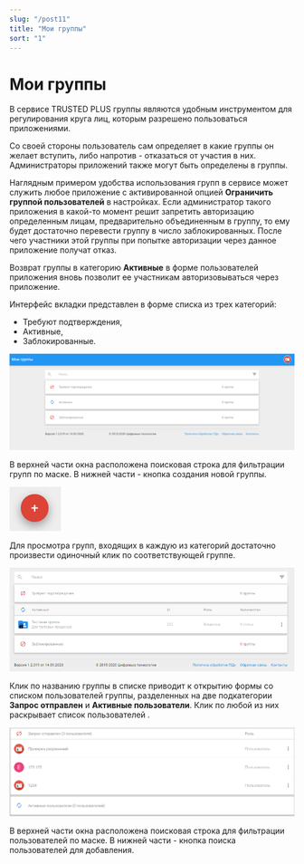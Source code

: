 ```yaml
---
slug: "/post11"
title: "Мои группы"
sort: "1"
---
```


# Мои группы

В сервисе TRUSTED PLUS группы являются удобным инструментом для регулирования круга лиц, которым разрешено пользоваться приложениями.

Со своей стороны пользователь сам определяет в какие группы он желает вступить, либо напротив - отказаться от участия в них. Администраторы приложений также могут быть определены в группы.

Наглядным примером удобства использования групп в сервисе может служить любое приложение с активированной опцией **Ограничить группой пользователей** в настройках. Если администратор такого приложения в какой-то момент решит запретить авторизацию определенным лицам, предварительно  объединенным в группу, то ему будет достаточно перевести группу в число заблокированных. После чего участники этой группы при попытке авторизации через данное приложение получат отказ.

Возврат группы в категорию **Активные** в форме пользователей приложения  вновь позволит ее участникам авторизовываться через приложение.

Интерфейс вкладки представлен в форме списка из трех категорий:
- Требуют подтверждения,
- Активные,
- Заблокированные.

![groups.png](./images/groups.png "Вкладка Мои группы")

В верхней части окна расположена поисковая строка для фильтрации групп по маске. В нижней части - кнопка создания новой группы.

![add-app-button.png](./images/add-app-button.png "Кнопка создания группы")

Для просмотра групп, входящих в каждую из категорий достаточно произвести одиночный клик по соответствующей группе.

![group-active.png](./images/group-active.png "Вкладка Мои группы со списком активных групп")

Клик по названию группы в списке приводит к открытию формы со списком пользователей группы, разделенных на две подкатегории **Запрос отправлен** и **Активные пользователи**. Клик по любой из них раскрывает список пользователей .

![groups-users.png](./images/groups-users.png "Форма со списком пользователей группы")

В верхней части окна расположена поисковая строка для фильтрации пользователей по маске. В нижней части - кнопка поиска пользователей для добавления.
